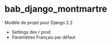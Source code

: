 # bab_django_montmartre
Modèle de projet pour Django 2.2
* Settings dev / prod
* Paramêtres Français par défaut


